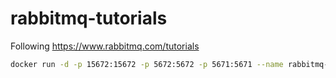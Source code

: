 # rabbitmq-tutorials

Following https://www.rabbitmq.com/tutorials

```bash
docker run -d -p 15672:15672 -p 5672:5672 -p 5671:5671 --name rabbitmq-container rabbitmq:3
```